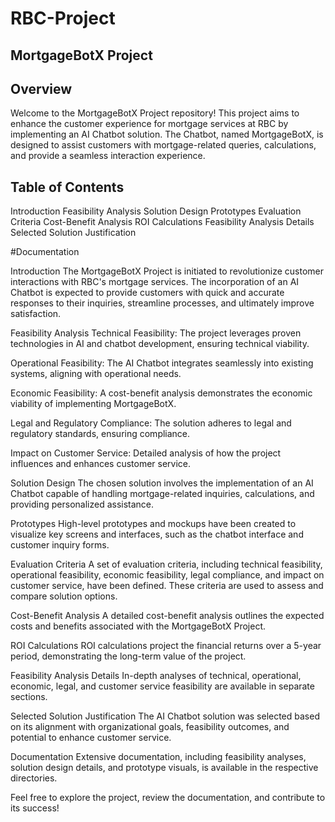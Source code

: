 # RBC-Project

## **MortgageBotX Project**

## **Overview**

Welcome to the MortgageBotX Project repository! This project aims to enhance the customer experience for mortgage services at RBC by implementing an AI Chatbot solution. The Chatbot, named MortgageBotX, is designed to assist customers with mortgage-related queries, calculations, and provide a seamless interaction experience.

## **Table of Contents**

Introduction
Feasibility Analysis
Solution Design
Prototypes
Evaluation Criteria
Cost-Benefit Analysis
ROI Calculations
Feasibility Analysis Details
Selected Solution Justification

#Documentation

Introduction
The MortgageBotX Project is initiated to revolutionize customer interactions with RBC's mortgage services. The incorporation of an AI Chatbot is expected to provide customers with quick and accurate responses to their inquiries, streamline processes, and ultimately improve satisfaction.

Feasibility Analysis
Technical Feasibility: The project leverages proven technologies in AI and chatbot development, ensuring technical viability.

Operational Feasibility: The AI Chatbot integrates seamlessly into existing systems, aligning with operational needs.

Economic Feasibility: A cost-benefit analysis demonstrates the economic viability of implementing MortgageBotX.

Legal and Regulatory Compliance: The solution adheres to legal and regulatory standards, ensuring compliance.

Impact on Customer Service: Detailed analysis of how the project influences and enhances customer service.

Solution Design
The chosen solution involves the implementation of an AI Chatbot capable of handling mortgage-related inquiries, calculations, and providing personalized assistance.

Prototypes
High-level prototypes and mockups have been created to visualize key screens and interfaces, such as the chatbot interface and customer inquiry forms.

Evaluation Criteria
A set of evaluation criteria, including technical feasibility, operational feasibility, economic feasibility, legal compliance, and impact on customer service, have been defined. These criteria are used to assess and compare solution options.

Cost-Benefit Analysis
A detailed cost-benefit analysis outlines the expected costs and benefits associated with the MortgageBotX Project.

ROI Calculations
ROI calculations project the financial returns over a 5-year period, demonstrating the long-term value of the project.

Feasibility Analysis Details
In-depth analyses of technical, operational, economic, legal, and customer service feasibility are available in separate sections.

Selected Solution Justification
The AI Chatbot solution was selected based on its alignment with organizational goals, feasibility outcomes, and potential to enhance customer service.

Documentation
Extensive documentation, including feasibility analyses, solution design details, and prototype visuals, is available in the respective directories.

Feel free to explore the project, review the documentation, and contribute to its success!
